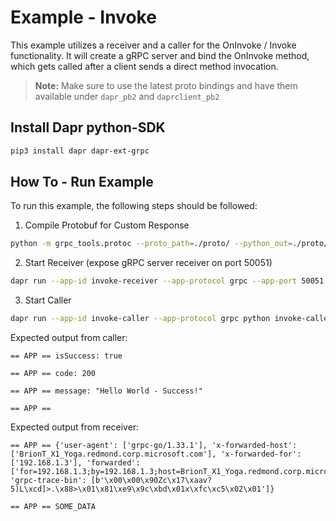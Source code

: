 # Example - Invoke

This example utilizes a receiver and a caller for the OnInvoke / Invoke functionality. It will create a gRPC server and bind the OnInvoke method, which gets called after a client sends a direct method invocation.

> **Note:** Make sure to use the latest proto bindings and have them available under `dapr_pb2` and `daprclient_pb2`

## Install Dapr python-SDK

```bash
pip3 install dapr dapr-ext-grpc
```

## How To - Run Example

To run this example, the following steps should be followed:


1. Compile Protobuf for Custom Response
```bash
python -m grpc_tools.protoc --proto_path=./proto/ --python_out=./proto/ --grpc_python_out=./proto/ ./proto/response.proto
```

2. Start Receiver (expose gRPC server receiver on port 50051)
```bash
dapr run --app-id invoke-receiver --app-protocol grpc --app-port 50051 python3 invoke-receiver.py
```



3. Start Caller
```bash
dapr run --app-id invoke-caller --app-protocol grpc python invoke-caller.py
```

Expected output from caller:
```
== APP == isSuccess: true

== APP == code: 200

== APP == message: "Hello World - Success!"

== APP == 
```

Expected output from receiver: 
```
== APP == {'user-agent': ['grpc-go/1.33.1'], 'x-forwarded-host': ['BrionT_X1_Yoga.redmond.corp.microsoft.com'], 'x-forwarded-for': ['192.168.1.3'], 'forwarded': ['for=192.168.1.3;by=192.168.1.3;host=BrionT_X1_Yoga.redmond.corp.microsoft.com'], 'grpc-trace-bin': [b'\x00\x00\x90Zc\x17\xaav?5)L\xcd]>.\x88>\x01\x81\xe9\x9c\xbd\x01x\xfc\xc5\x02\x01']}

== APP == SOME_DATA
```
